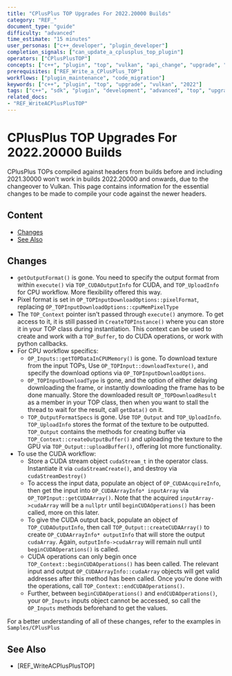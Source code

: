 ```yaml
---
title: "CPlusPlus TOP Upgrades For 2022.20000 Builds"
category: "REF_"
document_type: "guide"
difficulty: "advanced"
time_estimate: "15 minutes"
user_personas: ["c++_developer", "plugin_developer"]
completion_signals: ["can_update_a_cplusplus_top_plugin"]
operators: ["CPlusPlusTOP"]
concepts: ["c++", "plugin", "top", "vulkan", "api_change", "upgrade", "cuda"]
prerequisites: ["REF_Write_a_CPlusPlus_TOP"]
workflows: ["plugin_maintenance", "code_migration"]
keywords: ["c++", "plugin", "top", "upgrade", "vulkan", "2022"]
tags: ["c++", "sdk", "plugin", "development", "advanced", "top", "upgrade"]
related_docs:
- "REF_WriteACPlusPlusTOP"
---
```


# CPlusPlus TOP Upgrades For 2022.20000 Builds

CPlusPlus TOPs compiled against headers from builds before and including 2021.30000 won't work in builds 2022.20000 and onwards, due to the changeover to Vulkan. This page contains information for the essential changes to be made to compile your code against the newer headers.

## Content
- [Changes](#changes)
- [See Also](#see-also)

## Changes

- `getOutputFormat()` is gone. You need to specify the output format from within `execute()` via `TOP_CUDAOutputInfo` for CUDA, and `TOP_UploadInfo` for CPU workflow. More flexibility offered this way.
- Pixel format is set in `OP_TOPInputDownloadOptions::pixelFormat`, replacing `OP_TOPInputDownloadOptions::cpuMemPixelType`
- The `TOP_Context` pointer isn't passed through `execute()` anymore. To get access to it, it is still passed in `CreateTOPInstance()` where you can store it in your TOP class during instantiation. This context can be used to create and work with a `TOP_Buffer`, to do CUDA operations, or work with python callbacks.
- For CPU workflow specifics:
  - `OP_Inputs::getTOPDataInCPUMemory()` is gone. To download texture from the input TOPs, Use `OP_TOPInput::downloadTexture()`, and specify the download options via `OP_TOPInputDownloadOptions`.
  - `OP_TOPInputDownloadType` is gone, and the option of either delaying downloading the frame, or instantly downloading the frame has to be done manually. Store the downloaded result `OP_TOPDownloadResult` as a member in your TOP class, then when you want to stall the thread to wait for the result, call `getData()` on it.
  - `TOP_OutputFormatSpecs` is gone. Use `TOP_Output` and `TOP_UploadInfo`. `TOP_UploadInfo` stores the format of the texture to be outputted. `TOP_Output` contains the methods for creating buffer via `TOP_Context::createOutputBuffer()` and uploading the texture to the GPU via `TOP_Output::uploadBuffer()`, offering lot more functionality.
- To use the CUDA workflow:
  - Store a CUDA stream object `cudaStream_t` in the operator class. Instantiate it via `cudaStreamCreate()`, and destroy via `cudaStreamDestroy()`
  - To access the input data, populate an object of `OP_CUDAAcquireInfo`, then get the input into `OP_CUDAArrayInfo* inputArray` via `OP_TOPInput::getCUDAArray()`. Note that the acquired `inputArray->cudaArray` will be a `nullptr` until `beginCUDAOperations()` has been called, more on this later.
  - To give the CUDA output back, populate an object of `TOP_CUDAOutputInfo`, then call `TOP_Output::createCUDAArray()` to create `OP_CUDAArrayInfo* outputInfo` that will store the output `cudaArray`. Again, `outputInfo->cudaArray` will remain null until `beginCUDAOperations()` is called.
  - CUDA operations can only begin once `TOP_Context::beginCUDAOperations()` has been called. The relevant input and output `OP_CUDAArrayInfo::cudaArray` objects will get valid addresses after this method has been called. Once you're done with the operations, call `TOP_Context::endCUDAOperations()`.
  - Further, between `beginCUDAOperations()` and `endCUDAOperations()`, your `OP_Inputs` inputs object cannot be accessed, so call the `OP_Inputs` methods beforehand to get the values.

For a better understanding of all of these changes, refer to the examples in `Samples/CPlusPlus`

## See Also

- [REF_WriteACPlusPlusTOP]
